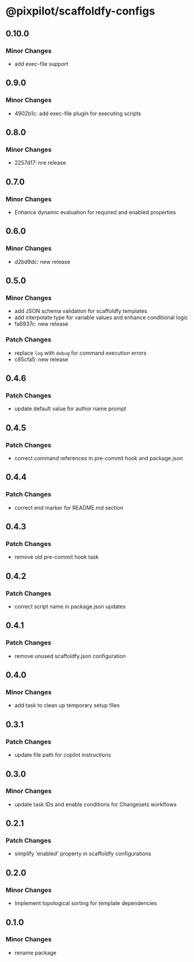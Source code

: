 # @pixpilot/scaffoldfy-configs

## 0.10.0

### Minor Changes

- add exec-file support

## 0.9.0

### Minor Changes

- 4902b1c: add exec-file plugin for executing scripts

## 0.8.0

### Minor Changes

- 2257d17: nre release

## 0.7.0

### Minor Changes

- Enhance dynamic evaluation for required and enabled properties

## 0.6.0

### Minor Changes

- d2bd9dc: new release

## 0.5.0

### Minor Changes

- add JSON schema validation for scaffoldfy templates
- add interpolate type for variable values and enhance conditional logic
- fa6937c: new release

### Patch Changes

- replace `log` with `debug` for command execution errors
- c85cfa5: new release

## 0.4.6

### Patch Changes

- update default value for author name prompt

## 0.4.5

### Patch Changes

- correct command references in pre-commit hook and package.json

## 0.4.4

### Patch Changes

- correct end marker for README.md section

## 0.4.3

### Patch Changes

- remove old pre-commit hook task

## 0.4.2

### Patch Changes

- correct script name in package.json updates

## 0.4.1

### Patch Changes

- remove unused scaffoldfy.json configuration

## 0.4.0

### Minor Changes

- add task to clean up temporary setup files

## 0.3.1

### Patch Changes

- update file path for copilot instructions

## 0.3.0

### Minor Changes

- update task IDs and enable conditions for Changesets workflows

## 0.2.1

### Patch Changes

- simplify 'enabled' property in scaffoldfy configurations

## 0.2.0

### Minor Changes

- Implement topological sorting for template dependencies

## 0.1.0

### Minor Changes

- rename package
